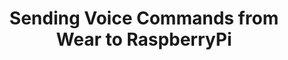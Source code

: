 ---
layout: post
title: Sending Voice Commands from Wear to RaspberryPi
date: 
share: y
disqus: y
---